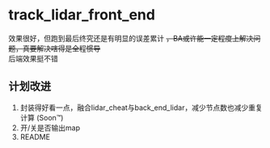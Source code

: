 # track_lidar_front_end

效果很好，但跑到最后终究还是有明显的误差累计 ~~，BA或许能一定程度上解决问题，真要解决嗐得是全程惯导~~  
后端效果挺不错

## 计划改进

1. 封装得好看一点，融合lidar_cheat与back_end_lidar，减少节点数也减少重复计算 (Soon™)
2. 开/关是否输出map
3. README
